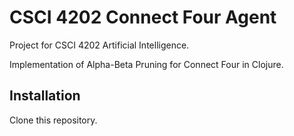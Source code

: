 # CSCI 4202 Connect Four Agent

Project for CSCI 4202 Artificial Intelligence.

Implementation of Alpha-Beta Pruning for Connect Four in Clojure.

## Installation

Clone this repository.


